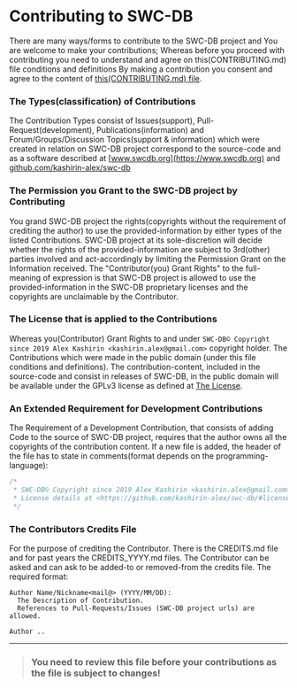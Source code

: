 
# Contributing to SWC-DB



There are many ways/forms to contribute to the SWC-DB project and You are welcome to make your contributions; Whereas before you proceed with contributing you need to understand and agree on this(CONTRIBUTING.md) file conditions and definitions By making a contribution you consent and agree to the content of [this(CONTRIBUTING.md) file](https://github.com/kashirin-alex/swc-db/blob/master/CONTRIBUTING.md).



### The Types(classification) of Contributions
The Contribution Types consist of Issues(support), Pull-Request(development), Publications(information) and Forum/Groups/Discussion Topics(support & information) which were created in relation on SWC-DB project correspond to the source-code and as a software described at [www.swcdb.org](https://www.swcdb.org) and [github.com/kashirin-alex/swc-db](https://github.com/kashirin-alex/swc-db/)



### The Permission you Grant to the SWC-DB project by Contributing
You grand SWC-DB project the rights(copyrights without the requirement of crediting the author) to use the provided-information by either types of the listed Contributions. SWC-DB project at its sole-discretion will decide whether the rights of the provided-information are subject to 3rd(other) parties involved and act-accordingly by limiting the Permission Grant on the Information received. The "Contributor(you) Grant Rights" to the full-meaning of expression is that SWC-DB project is allowed to use the provided-information in the SWC-DB proprietary licenses and the copyrights are unclaimable by the Contributor.



### The License that is applied to the Contributions
Whereas you(Contributor) Grant Rights to and under `SWC-DB© Copyright since 2019 Alex Kashirin <kashirin.alex@gmail.com>` copyright holder.
The Contributions which were made in the public domain (under this file conditions and definitions). The contribution-content, included in the source-code and consist in releases of SWC-DB, in the public domain will be available under the GPLv3 license as defined at [The License](https://github.com/kashirin-alex/swc-db/#license).



### An Extended Requirement for Development Contributions
The Requirement of a Development Contribution, that consists of adding Code to the source of SWC-DB project, requires that the author owns all the copyrights of the contribution content. If a new file is added, the header of the file has to state in comments(format depends on the programming-language):
```CPP
/*
 * SWC-DB© Copyright since 2019 Alex Kashirin <kashirin.alex@gmail.com>
 * License details at <https://github.com/kashirin-alex/swc-db/#license>
 */
 ```



### The Contributors Credits File
For the purpose of crediting the Contributor. There is the CREDITS.md file and for past years the CREDITS_YYYY.md files.
The Contributor can be asked and can ask to be added-to or removed-from the credits file.
The required format:
```
Author Name/Nickname<mail@> (YYYY/MM/DD):
  The Description of Contribution.
  References to Pull-Requests/Issues (SWC-DB project urls) are allowed.

Author ..
```



---



>### You need to review this file before your contributions as the file is subject to changes!


